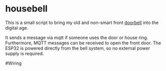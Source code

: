 # housebell
This is a small script to bring my old and non-smart front [doorbell](https://www.str-elektronik.de/katalog/product/ht2022-3-haustelefon-gong) into the digital age. 

It sends a message via mqtt if someone uses the door or house ring. 
Furthermore, MQTT messages can be received to open the front door.
The ESP32 is powered directly from the bell system, so no external power supply is required.

#Wiring